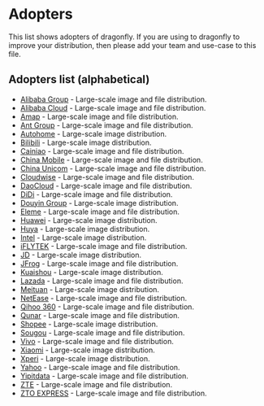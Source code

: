 # Adopters

This list shows adopters of dragonfly. If you are using to dragonfly to improve your distribution,
then please add your team and use-case to this file.

## Adopters list (alphabetical)

- [Alibaba Group](https://www.alibabagroup.com/) - Large-scale image and file distribution.
- [Alibaba Cloud](https://us.alibabacloud.com/) - Large-scale image and file distribution.
- [Amap](https://mobile.amap.com/) - Large-scale image and file distribution.
- [Ant Group](https://www.antgroup.com/) - Large-scale image and file distribution.
- [Autohome](https://www.autohome.com.cn/) - Large-scale image distribution.
- [Bilibili](https://www.bilibili.com/) - Large-scale image distribution.
- [Cainiao](https://global.cainiao.com/) - Large-scale image and file distribution.
- [China Mobile](https://www.chinamobileltd.com/) - Large-scale image and file distribution.
- [China Unicom](http://www.chinaunicom.com/) - Large-scale image and file distribution.
- [Cloudwise](https://www.cloudwise.cool/) - Large-scale image and file distribution.
- [DaoCloud](https://www.daocloud.io/) - Large-scale image and file distribution.
- [DiDi](https://www.didiglobal.com/) - Large-scale image and file distribution.
- [Douyin Group](https://www.douyin.com/) - Large-scale image distribution.
- [Eleme](https://www.ele.me/) - Large-scale image and file distribution.
- [Huawei](https://huawei.com) - Large-scale image distribution.
- [Huya](https://www.huya.com/) - Large-scale image distribution.
- [Intel](https://www.intel.com/) - Large-scale image distribution.
- [iFLYTEK](https://iflytek.com/) - Large-scale image and file distribution.
- [JD](https://corporate.jd.com/) - Large-scale image distribution.
- [JFrog](https://jfrog.com/) - Large-scale image and file distribution.
- [Kuaishou](https://kuaishou.com/) - Large-scale image distribution.
- [Lazada](https://lazada.com) - Large-scale image and file distribution.
- [Meituan](https://about.meituan.com/) - Large-scale image distribution.
- [NetEase](https://www.neteasegames.com/) - Large-scale image and file distribution.
- [Qihoo 360](https://www.360totalsecurity.com/) - Large-scale image and file distribution.
- [Qunar](https://www.qunar.com/) - Large-scale image and file distribution.
- [Shopee](https://shopee.com/) - Large-scale image distribution.
- [Sougou](https://www.sogou.com/) - Large-scale image and file distribution.
- [Vivo](https://www.vivo.com/) - Large-scale image and file distribution.
- [Xiaomi](https://www.mi.com/global/) - Large-scale image distribution.
- [Xperi](https://xperi.com/) - Large-scale image distribution.
- [Yahoo](https://www.yahoo.com/) - Large-scale image and file distribution.
- [Yipitdata](https://www.yipitdata.com/) - Large-scale image and file distribution.
- [ZTE](https://zte.com.cn/) - Large-scale image and file distribution.
- [ZTO EXPRESS](https://www.zto.com/) - Large-scale image and file distribution.
